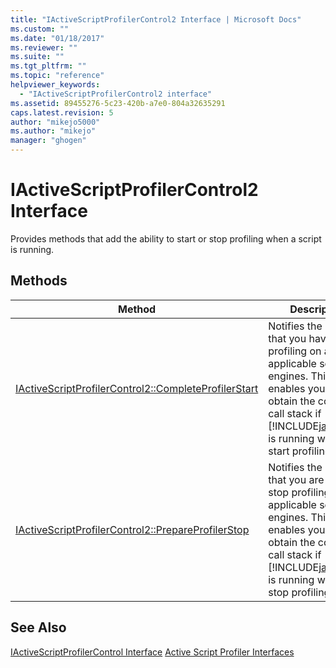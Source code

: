 ```yaml
---
title: "IActiveScriptProfilerControl2 Interface | Microsoft Docs"
ms.custom: ""
ms.date: "01/18/2017"
ms.reviewer: ""
ms.suite: ""
ms.tgt_pltfrm: ""
ms.topic: "reference"
helpviewer_keywords:
  - "IActiveScriptProfilerControl2 interface"
ms.assetid: 89455276-5c23-420b-a7e0-804a32635291
caps.latest.revision: 5
author: "mikejo5000"
ms.author: "mikejo"
manager: "ghogen"
---
```

# IActiveScriptProfilerControl2 Interface
Provides methods that add the ability to start or stop profiling when a script is running.

## Methods

|Method|Description|
|------------|-----------------|
|[IActiveScriptProfilerControl2::CompleteProfilerStart](../../winscript/reference/iactivescriptprofilercontrol2-completeprofilerstart.md)|Notifies the profiler that you have started profiling on all applicable scripting engines. This enables you to obtain the complete call stack if [!INCLUDE[javascript](../../javascript/includes/javascript-md.md)] is running when you start profiling.|
|[IActiveScriptProfilerControl2::PrepareProfilerStop](../../winscript/reference/iactivescriptprofilercontrol2-prepareprofilerstop.md)|Notifies the profiler that you are going to stop profiling on all applicable scripting engines. This enables you to obtain the complete call stack if [!INCLUDE[javascript](../../javascript/includes/javascript-md.md)] is running when you stop profiling.|

## See Also
 [IActiveScriptProfilerControl Interface](../../winscript/reference/iactivescriptprofilercontrol-interface.md)
 [Active Script Profiler Interfaces](../../winscript/reference/active-script-profiler-interfaces.md)